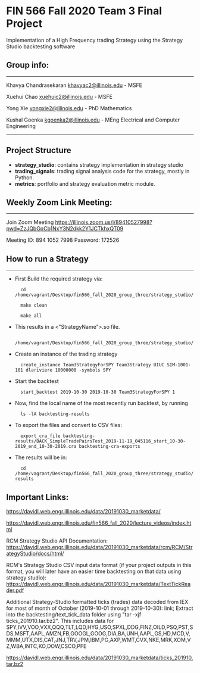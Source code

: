 
# FIN 566 Fall 2020 Team 3 Final Project


 Implementation of a High Frequency trading Strategy using the Strategy Studio backtesting software

## Group info:
___

Khavya Chandrasekaran khavyac2@illinois.edu - MSFE

Xuehui Chao xuehuic2@illinois.edu - MSFE

Yong Xie yongxie2@illinois.edu - PhD Mathematics

Kushal Goenka kgoenka2@illinois.edu - MEng Electrical and Computer Engineering

---

## Project Structure

- **strategy_studio**: contains strategy implementation in strategy studio
- **trading_signals**: trading signal analysis code for the strategy, mostly in Python.
- **metrics**: portfolio and strategy evaluation metric module.

## Weekly Zoom Link Meeting:
___

Join Zoom Meeting
https://illinois.zoom.us/j/89410527998?pwd=ZzJQbGpCb1NxY3N2dkk2Y1JCTkhxQT09

Meeting ID: 894 1052 7998
Password: 172526

## How to run a Strategy
___

- First Build the required strategy via:

        cd /home/vagrant/Desktop/fin566_fall_2020_group_three/strategy_studio/localdev/RCM/StrategyStudio/examples/strategies/Team3Strategy

        make clean

        make all

- This results in a <"StrategyName">.so file.

        /home/vagrant/Desktop/fin566_fall_2020_group_three/strategy_studio/backtesting/./StrategyServerBacktesting

- Create an instance of the trading strategy

        create_instance Team3StrategyForSPY Team3Strategy UIUC SIM-1001-101 dlariviere 10000000 -symbols SPY

- Start the backtest
        
        start_backtest 2019-10-30 2019-10-30 Team3StrategyForSPY 1

- Now, find the local name of the most recently run backtest, by running
        
        ls -lA backtesting-results
- To export the files and convert to CSV files:

        export_cra_file backtesting-results/BACK_SimpleTradePairsTest_2019-11-19_045116_start_10-30-2019_end_10-30-2019.cra backtesting-cra-exports

- The results will be in:

        cd /home/vagrant/Desktop/fin566_fall_2020_group_three/strategy_studio/backtesting/backtesting-results



## Important Links:

https://davidl.web.engr.illinois.edu/data/20191030_marketdata/

https://davidl.web.engr.illinois.edu/fin566_fall_2020/lecture_videos/index.html

RCM Strategy Studio API Documentation: https://davidl.web.engr.illinois.edu/data/20191030_marketdata/rcm/RCM/StrategyStudio/docs/html/


RCM's Strategy Studio CSV input data format (if your project outputs in this format, you will later have an easier time backtesting on that data using strategy studio): https://davidl.web.engr.illinois.edu/data/20191030_marketdata/TextTickReader.pdf


Additional Strategy-Studio formatted ticks (trades) data decoded from IEX for most of month of October (2019-10-01 through 2019-10-30): link; Extract into the backtesting/text_tick_data folder using "tar -xjf ticks_201910.tar.bz2". This includes data for SPY,IVV,VOO,VXX,QQQ,TLT,LQD,HYG,USO,SPXL,DDG,FINZ,OILD,PSQ,PST,SDS,MSFT,AAPL,AMZN,FB,GOOGL,GOOG,DIA,BA,UNH,AAPL,GS,HD,MCD,V,MMM,UTX,DIS,CAT,JNJ,TRV,JPM,IBM,PG,AXP,WMT,CVX,NKE,MRK,XOM,VZ,WBA,INTC,KO,DOW,CSCO,PFE

https://davidl.web.engr.illinois.edu/data/20191030_marketdata/ticks_201910.tar.bz2

